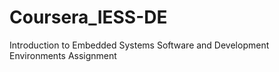 # Coursera_IESS-DE
Introduction to Embedded Systems Software and Development Environments Assignment
